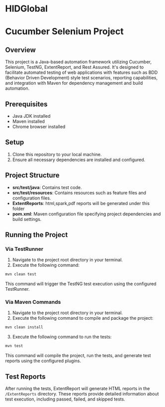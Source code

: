 # HIDGlobal

# Cucumber Selenium Project

## Overview
This project is a Java-based automation framework utilizing Cucumber, Selenium, TestNG, ExtentReport, and Rest Assured. It's designed to facilitate automated testing of web applications with features such as BDD (Behavior Driven Development) style test scenarios, reporting capabilities, and integration with Maven for dependency management and build automation.

## Prerequisites
- Java JDK installed
- Maven installed
- Chrome browser installed

## Setup
1. Clone this repository to your local machine.
2. Ensure all necessary dependencies are installed and configured.

## Project Structure
- **src/test/java**: Contains test code.
- **src/test/resources**: Contains resources such as feature files and configuration files.
- **ExtentReports**: html,spark,pdf reports will be generated under this folder
- **pom.xml**: Maven configuration file specifying project dependencies and build settings.

## Running the Project
### Via TestRunner
1. Navigate to the project root directory in your terminal.
2. Execute the following command:

```bash
mvn clean test
```

This command will trigger the TestNG test execution using the configured TestRunner.

### Via Maven Commands
1. Navigate to the project root directory in your terminal.
2. Execute the following command to compile and package the project:

```bash
mvn clean install
```

3. Execute the following command to run the tests:

```bash
mvn test
```

This command will compile the project, run the tests, and generate test reports using the configured plugins.

## Test Reports
After running the tests, ExtentReport will generate HTML reports in the `/ExtentReports` directory. These reports provide detailed information about test execution, including passed, failed, and skipped tests.

